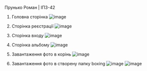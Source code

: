 Прунько Роман | ІПЗ-42

1. Головна сторінка
![image](https://github.com/user-attachments/assets/495d861a-25ac-48bb-9e1f-1880e9bb50e8)

2. Сторінка реєстрації
![image](https://github.com/user-attachments/assets/8ba71bd3-a521-4a7f-8228-e95696a0a072)

3. Сторінка входу
![image](https://github.com/user-attachments/assets/ee5686b8-45c9-4050-b164-87f08b56a1b3)

4. Сторінка альбому
![image](https://github.com/user-attachments/assets/eec2dd2a-4a84-4bbe-983b-8a5e7bd69fd1)

5. Завантаження фото в корінь
![image](https://github.com/user-attachments/assets/a39418ed-d28c-4c65-ad40-03ba98d6c800)

6. Завантаження фото в створену папку boxing
![image](https://github.com/user-attachments/assets/939c0efd-0701-4b1d-b0b2-71669679047d)
![image](https://github.com/user-attachments/assets/066929ed-ba6a-4050-b01f-298431140def)


